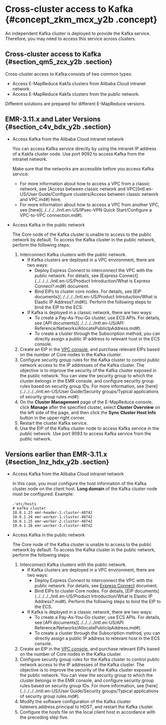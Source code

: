 # Cross-cluster access to Kafka {#concept_zkm_mcx_y2b .concept}

An independent Kafka cluster is deployed to provide the Kafka service. Therefore, you may need to access this service across clusters.

## Cross-cluster access to Kafka {#section_qm5_zcx_y2b .section}

Cross-cluster access to Kafka consists of two common types:

-   Access E-MapReduce Kakfa clusters from Alibaba Cloud intranet network.
-   Access E-MapReduce Kakfa clusters from the public network.

Different solutions are prepared for different E-MapReduce versions.

## EMR-3.11.x and Later Versions {#section_c4v_bdx_y2b .section}

-   Access Kafka from the Alibaba Cloud intranet network

    You can access Kafka service directly by using the intranet IP address of a Kakfa cluster node. Use port 9092 to access Kafka from the intranet network.

    Make sure that the networks are accessible before you access Kafka service:

    -   For more information about how to access a VPC from a classic network, see [Access between classic network and VPC](intl.en-US/User Guide/Configure clusters/Access between classic network and VPC.md#) here.
    -   For more information about how to access a VPC from another VPC, see [here](../../../../intl.en-US/IPsec-VPN Quick Start/Configure a VPC-to-VPC connection.md#).
-   Access Kafka in the public network

    The Core node of the Kafka cluster is unable to access to the public network by default. To access the Kafka cluster in the public network, perform the following steps:

    1.  Interconnect Kafka clusters with the public network.
        -   If Kafka clusters are deployed in a VPC environment, there are two ways:
            -   Deploy Express Connect to interconnect the VPC with the public network. For details, see [Express Connect](../../../../intl.en-US/Product Introduction/What is Express Connect?.md#) document.
            -   Bind EIPs to cluster core nodes. For details, see [EIP documents](../../../../intl.en-US/Product Introduction/What is Elastic IP Address?.md#)\). Perform the following steps to bind the EIP to the ECS:
        -   If Kafka is deployed in a classic network, there are two ways:
            -   To create a Pay-As-You-Go cluster, use ECS APIs. For details, see [API documents](../../../../intl.en-US/API Reference/Networks/AllocatePublicIpAddress.md#).
            -   To create a cluster through the Subscription method, you can directly assign a public IP address to relevant host in the ECS console.
    2.  Create an EIP in the [VPC console](https://vpcnext.console.aliyun.com/eip), and purchase relevant EIPs based on the number of Core nodes in the Kafka cluster.
    3.  Configure security group rules for the Kafka cluster to control public network access to the IP addresses of the Kafka cluster. The objective is to improve the security of the Kafka cluster exposed in the public network. You can view the security group to which the cluster belongs in the EMR console, and configure security group rules based on security group IDs. For more information, see [here](../../../../intl.en-US/User Guide/Security groups/Typical applications of security group rules.md#).
    4.  On the **Cluster Management** page of the E-MapReduce console, click **Manage** after the specified cluster, select **Cluster Overview** on the left side of the page, and then click the **Sync Cluster Host Info** button in the upper right corner.
    5.  Restart the cluster Kafka service.
    6.  Use the EIP of the Kafka cluster node to access Kafka service in the public network. Use port 9093 to access Kafka service from the public network.

## Versions earlier than EMR-3.11.x {#section_lnz_hdx_y2b .section}

-   Access Kafka from the Alibaba Cloud intranet network

    In this case, you must configure the host information of the Kafka cluster node on the client host. **Long domain** of the Kafka cluster node must be configured. Example:

    ```
    ／etc/hosts
    # kafka cluster
    10.0.1.23 emr-header-1.cluster-48742
    10.0.1.24 emr-worker-1.cluster-48742
    10.0.1.25 emr-worker-2.cluster-48742
    10.0.1.26 emr-worker-3.cluster-48742
    ```

-   Access Kafka in the public network

    The Core node of the Kafka cluster is unable to access to the public network by default. To access the Kafka cluster in the public network, perform the following steps:

    1.  Interconnect Kafka clusters with the public network.
        -   If Kafka clusters are deployed in a VPC environment, there are two ways:
            -   Deploy Express Connect to interconnect the VPC with the public network. For details, see [Express Connect](http://icms.alibaba-inc.com/document/content/2675?version=477&topic=13811) document.
            -   Bind EIPs to cluster Core nodes. For details, [EIP documents](../../../../intl.en-US/Product Introduction/What is Elastic IP Address?.md#). Perform the following steps to bind the EIP to the ECS.
        -   If Kafka is deployed in a classic network, there are two ways:
            -   To create a Pay-As-You-Go cluster, use ECS APIs. For details, see [API documents](../../../../intl.en-US/API Reference/Networks/AllocatePublicIpAddress.md#).
            -   To create a cluster through the Subscription method, you can directly assign a public IP address to relevant host in the ECS console.
    2.  Create an EIP in the [VPC console](https://vpcnext.console.aliyun.com/eip), and purchase relevant EIPs based on the number of Core nodes in the Kafka cluster.
    3.  Configure security group rules for the Kafka cluster to control public network access to the IP addresses of the Kafka cluster. The objective is to improve the security of the Kafka cluster exposed in the public network. You can view the security group to which the cluster belongs in the EMR console, and configure security group rules based on security group IDs. For more information, see [here](../../../../intl.en-US/User Guide/Security groups/Typical applications of security group rules.md#).
    4.  Modify the software configuration of the Kafka cluster listeners.address.principal to HOST, and restart the Kafka cluster.
    5.  Configure the hosts file on the local client host in accordance with the preceding step five.

